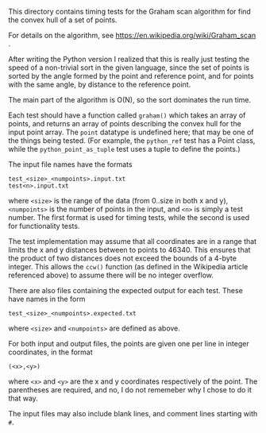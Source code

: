 This directory contains timing tests for the Graham scan algorithm
for find the convex hull of a set of points.

For details on the algorithm,
see https://en.wikipedia.org/wiki/Graham_scan .

After writing the Python version I realized that this is really
just testing the speed of a non-trivial sort in the given
language, since the set of points is sorted by the angle
formed by the point and reference point, and for points
with the same angle, by distance to the reference point.

The main part of the algorithm is O(N),
so the sort dominates the run time.

Each test should have a function called `graham()`
which takes an array of points,
and returns an array of points describing the
convex hull for the input point array.
The `point` datatype is undefined here;
that may be one of the things being tested.
(For example, the `python_ref` test has a Point class,
while the `python_point_as_tuple` test uses a
tuple to define the points.)

The input file names have the formats
```
test_<size>_<numpoints>.input.txt
test<n>.input.txt
```
where `<size>` is the range of the data (from 0..size
in both x and y), `<numpoints>` is the number
of points in the input, and `<n>` is simply a test
number.  The first format is used for timing tests,
while the second is used for functionality tests.

The test implementation may assume that all coordinates
are in a range that limits the x and y distances between
to points to 46340.
This ensures that the product of two distances does
not exceed the bounds of a 4-byte integer.
This allows the `ccw()`
function (as defined in the Wikipedia article referenced above)
to assume there will be no integer overflow.

There are also files containing the expected output
for each test.  These have names in the form
```
test_<size>_<numpoints>.expected.txt
```
where `<size>` and `<numpoints>` are defined as above.

For both input and output files,
the points are given one per line in integer coordinates,
in the format
```
(<x>,<y>)
```
where `<x>` and `<y>` are the x and y coordinates
respectively of the point.  The parentheses are
required, and no, I do not rememeber why I chose
to do it that way.

The input files may also include blank lines,
and comment lines starting with `#`.